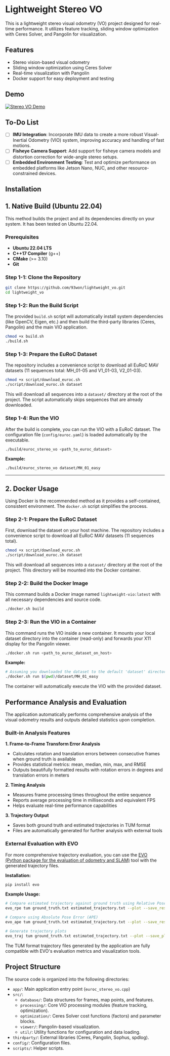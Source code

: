 # Lightweight Stereo VO

This is a lightweight stereo visual odometry (VO) project designed for real-time performance. It utilizes feature tracking, sliding window optimization with Ceres Solver, and Pangolin for visualization.

## Features

- Stereo vision-based visual odometry
- Sliding window optimization using Ceres Solver
- Real-time visualization with Pangolin
- Docker support for easy deployment and testing

## Demo

[![Stereo VO Demo](https://img.youtube.com/vi/fM0tq-6E8fg/0.jpg)](https://youtu.be/fM0tq-6E8fg)

## To-Do List

- [ ] **IMU Integration**: Incorporate IMU data to create a more robust Visual-Inertial Odometry (VIO) system, improving accuracy and handling of fast motions.
- [ ] **Fisheye Camera Support**: Add support for fisheye camera models and distortion correction for wide-angle stereo setups.
- [ ] **Embedded Environment Testing**: Test and optimize performance on embedded platforms like Jetson Nano, NUC, and other resource-constrained devices.

## Installation

## 1. Native Build (Ubuntu 22.04)

This method builds the project and all its dependencies directly on your system. It has been tested on Ubuntu 22.04.

### Prerequisites

- **Ubuntu 22.04 LTS**
- **C++17 Compiler** (g++)
- **CMake** (>= 3.10)
- **Git**

### Step 1-1: Clone the Repository

```bash
git clone https://github.com/93won/lightweight_vo.git
cd lightweight_vo
```

### Step 1-2: Run the Build Script

The provided `build.sh` script will automatically install system dependencies (like OpenCV, Eigen, etc.) and then build the third-party libraries (Ceres, Pangolin) and the main VIO application.

```bash
chmod +x build.sh
./build.sh
```

### Step 1-3: Prepare the EuRoC Dataset

The repository includes a convenience script to download all EuRoC MAV datasets (11 sequences total: MH_01-05 and V1_01-03, V2_01-03).

```bash
chmod +x script/download_euroc.sh
./script/download_euroc.sh dataset
```
This will download all sequences into a `dataset/` directory at the root of the project. The script automatically skips sequences that are already downloaded.

### Step 1-4: Run the VIO

After the build is complete, you can run the VIO with a EuRoC dataset. The configuration file (`config/euroc.yaml`) is loaded automatically by the executable.

```bash
./build/euroc_stereo_vo <path_to_euroc_dataset>
```

**Example:**
```bash
./build/euroc_stereo_vo dataset/MH_01_easy
```

---

## 2. Docker Usage

Using Docker is the recommended method as it provides a self-contained, consistent environment. The `docker.sh` script simplifies the process.

### Step 2-1: Prepare the EuRoC Dataset

First, download the dataset on your host machine. The repository includes a convenience script to download all EuRoC MAV datasets (11 sequences total).

```bash
chmod +x script/download_euroc.sh
./script/download_euroc.sh dataset
```
This will download all sequences into a `dataset/` directory at the root of the project. This directory will be mounted into the Docker container.

### Step 2-2: Build the Docker Image

This command builds a Docker image named `lightweight-vio:latest` with all necessary dependencies and source code.

```bash
./docker.sh build
```

### Step 2-3: Run the VIO in a Container

This command runs the VIO inside a new container. It mounts your local dataset directory into the container (read-only) and forwards your X11 display for the Pangolin viewer.

```bash
./docker.sh run <path_to_euroc_dataset_on_host>
```

**Example:**
```bash
# Assuming you downloaded the dataset to the default 'dataset' directory
./docker.sh run $(pwd)/dataset/MH_01_easy
```
The container will automatically execute the VIO with the provided dataset.



## Performance Analysis and Evaluation

The application automatically performs comprehensive analysis of the visual odometry results and outputs detailed statistics upon completion.

### Built-in Analysis Features

**1. Frame-to-Frame Transform Error Analysis**
- Calculates rotation and translation errors between consecutive frames when ground truth is available
- Provides statistical metrics: mean, median, min, max, and RMSE
- Outputs beautifully formatted results with rotation errors in degrees and translation errors in meters

**2. Timing Analysis** 
- Measures frame processing times throughout the entire sequence
- Reports average processing time in milliseconds and equivalent FPS
- Helps evaluate real-time performance capabilities

**3. Trajectory Output**
- Saves both ground truth and estimated trajectories in TUM format
- Files are automatically generated for further analysis with external tools

### External Evaluation with EVO

For more comprehensive trajectory evaluation, you can use the [EVO (Python package for the evaluation of odometry and SLAM)](https://github.com/MichaelGrupp/evo) tool with the generated trajectory files.

**Installation:**
```bash
pip install evo
```

**Example Usage:**
```bash
# Compare estimated trajectory against ground truth using Relative Pose Error (RPE)
evo_rpe tum ground_truth.txt estimated_trajectory.txt --plot --save_results results/

# Compare using Absolute Pose Error (APE) 
evo_ape tum ground_truth.txt estimated_trajectory.txt --plot --save_results results/

# Generate trajectory plots
evo_traj tum ground_truth.txt estimated_trajectory.txt --plot --save_plot trajectory_comparison.pdf
```

The TUM format trajectory files generated by the application are fully compatible with EVO's evaluation metrics and visualization tools.

## Project Structure

The source code is organized into the following directories:

- `app/`: Main application entry point (`euroc_stereo_vo.cpp`)
- `src/`:
  - `database/`: Data structures for frames, map points, and features.
  - `processing/`: Core VIO processing modules (feature tracking, optimization).
  - `optimization/`: Ceres Solver cost functions (factors) and parameter blocks.
  - `viewer/`: Pangolin-based visualization.
  - `util/`: Utility functions for configuration and data loading.
- `thirdparty/`: External libraries (Ceres, Pangolin, Sophus, spdlog).
- `config/`: Configuration files.
- `scripts/`: Helper scripts.
